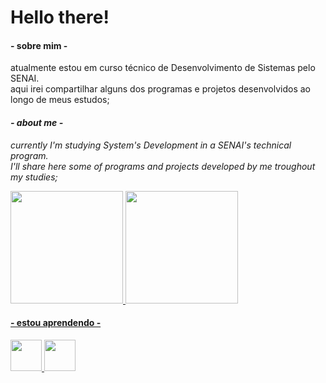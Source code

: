 # Hello there!

<h4>- sobre mim -</h4>
atualmente estou em curso técnico de Desenvolvimento de Sistemas pelo SENAI.<br>
aqui irei compartilhar alguns dos programas e projetos desenvolvidos ao longo
de meus estudos;

<i><h4>- about me - </h4>
currently I'm studying System's Development in a SENAI's technical program.<br>
I'll share here some of programs and projects developed by me troughout my studies;</i>

<div>
<a href="https://github.com/o-Drive">
<img height="180em" src="https://github-readme-stats.vercel.app/api?username=o-Drive&show_icons=true&theme=gotham&include_all_commits=true&count_private=true" style="max-width: 100%"/>
<img height="180em" src="https://github-readme-stats.vercel.app/api/top-langs/?username=o-Drive&layout=compact&langs_count=7&theme=gotham" style="max-width: 80%"/>
</div>
  
<h4>- estou aprendendo -</h4>
<img src="https://cdn.jsdelivr.net/gh/devicons/devicon/icons/python/python-original-wordmark.svg" height=50px width=50px/> <img src="https://cdn.jsdelivr.net/gh/devicons/devicon/icons/html5/html5-original-wordmark.svg" height=50px width=50px/>
